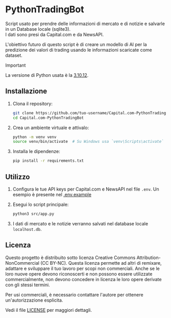 # PythonTradingBot

Script usato per prendre delle informazioni di mercato e di notizie e salvarle in un Database locale (sqlite3).\
I dati sono presi da Capital.com e da NewsAPI.

L'obiettivo futuro di questo script è di creare un modello di AI per la predizione dei valori di trading usando le informazioni scaricate come dataset.

> [!IMPORTANT]
> La versione di Python usata è la [3.10.12](https://www.python.org/downloads/release/python-31012/).

## Installazione

1. Clona il repository:
    ```bash
    git clone https://github.com/tuo-username/Capital.com-PythonTradingBot.git
    cd Capital.com-PythonTradingBot
    ```

2. Crea un ambiente virtuale e attivalo:
    ```bash
    python -m venv venv
    source venv/bin/activate  # Su Windows usa `venv\Scripts\activate`
    ```

3. Installa le dipendenze:
    ```bash
    pip install -r requirements.txt
    ```

## Utilizzo

1. Configura le tue API keys per Capital.com e NewsAPI nel file `.env`. Un esempio è presente nel [.env.example](.env.example)

2. Esegui lo script principale:
    ```bash
    python3 src/app.py
    ```

3. I dati di mercato e le notizie verranno salvati nel database locale `localhost.db`.

## Licenza

Questo progetto è distribuito sotto licenza Creative Commons Attribution-NonCommercial (CC BY-NC). Questa licenza permette ad altri di remixare, adattare e sviluppare il tuo lavoro per scopi non commerciali. Anche se le loro nuove opere devono riconoscerti e non possono essere utilizzate commercialmente, non devono concedere in licenza le loro opere derivate con gli stessi termini.

Per usi commerciali, è necessario contattare l'autore per ottenere un'autorizzazione esplicita.

Vedi il file [LICENSE](LICENSE.md) per maggiori dettagli.
